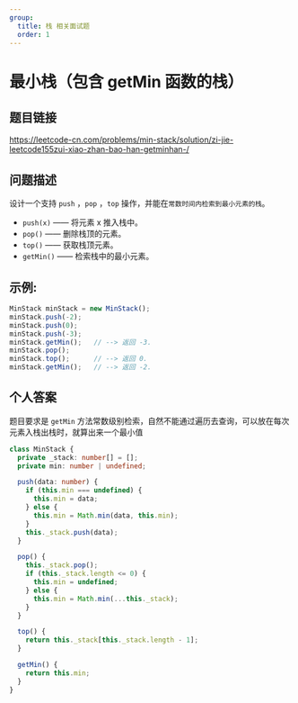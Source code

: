 ```yaml
---
group:
  title: 栈 相关面试题
  order: 1
---
```


# 最小栈（包含 getMin 函数的栈）

## 题目链接

<https://leetcode-cn.com/problems/min-stack/solution/zi-jie-leetcode155zui-xiao-zhan-bao-han-getminhan-/>

## 问题描述

设计一个支持 `push` ，`pop` ，`top` 操作，并能在`常数时间内检索到最小元素的栈`。

- `push(x)` —— 将元素 x 推入栈中。
- `pop()` —— 删除栈顶的元素。
- `top()` —— 获取栈顶元素。
- `getMin()` —— 检索栈中的最小元素。

## 示例:

```js
MinStack minStack = new MinStack();
minStack.push(-2);
minStack.push(0);
minStack.push(-3);
minStack.getMin();   // --> 返回 -3.
minStack.pop();
minStack.top();      // --> 返回 0.
minStack.getMin();   // --> 返回 -2.
```

## 个人答案

题目要求是 `getMin` 方法常数级别检索，自然不能通过遍历去查询，可以放在每次 元素入栈出栈时，就算出来一个最小值

```ts
class MinStack {
  private _stack: number[] = [];
  private min: number | undefined;

  push(data: number) {
    if (this.min === undefined) {
      this.min = data;
    } else {
      this.min = Math.min(data, this.min);
    }
    this._stack.push(data);
  }

  pop() {
    this._stack.pop();
    if (this._stack.length <= 0) {
      this.min = undefined;
    } else {
      this.min = Math.min(...this._stack);
    }
  }

  top() {
    return this._stack[this._stack.length - 1];
  }

  getMin() {
    return this.min;
  }
}
```
